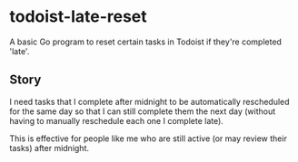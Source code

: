 # todoist-late-reset

A basic Go program to reset certain tasks in Todoist if they're completed 'late'.

## Story

I need tasks that I complete after midnight to be automatically rescheduled for the same day so that I can still complete them the next day (without having to manually reschedule each one I complete late).

This is effective for people like me who are still active (or may review their tasks) after midnight.
